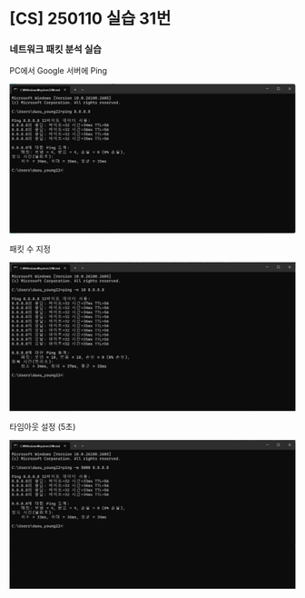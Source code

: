 # [CS] 250110 실습 31번

### 네트워크 패킷 분석 실습

PC에서 Google 서버에 Ping

![31-1](images/31-1.png)

패킷 수 지정

![31-2](images/31-2.png)

타임아웃 설정 (5초)

![31-3](images/31-3.png)
